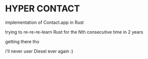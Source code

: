 # HYPER CONTACT

implementation of Contact.app in Rust

trying to re-re-re-learn Rust for the Nth consecutive time in 2 years

getting there tho

i'll never user Diesel ever again :)
